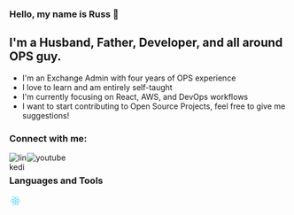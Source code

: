### Hello, my name is Russ :wave:

## I'm a Husband, Father, Developer, and all around OPS guy.
- I'm an Exchange Admin with four years of OPS experience
- I love to learn and am entirely self-taught
- I'm currently focusing on React, AWS, and DevOps workflows
- I want to start contributing to Open Source Projects, feel free to give me suggestions!

### Connect with me:

<img align="left" alt="linkedin" height="32" width="32" scr="https://cdn.jsdelivr.net/npm/simple-icons@v5/icons/linkedin.svg">
<img align="left" alt="youtube" src="https://unpklg.com/simple-icons@v5/icons/youtube.svg" />

<br />

### Languages and Tools

<img align="left" alt="medium" width="22px" src="https://raw.githubusercontent.com/github/explore/80688e429a7d4ef2fca1e82350fe8e3517d3494d/topics/react/react.png">
<br />
<br />

[LinkedIn]:  https://www.linkedin.com/in/russ-carroll-20a53719a